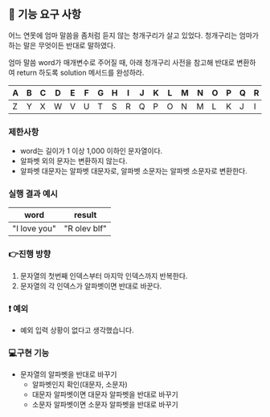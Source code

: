 ## 🚀 기능 요구 사항

어느 연못에 엄마 말씀을 좀처럼 듣지 않는 청개구리가 살고 있었다. 청개구리는 엄마가 하는 말은 무엇이든 반대로 말하였다.

엄마 말씀 word가 매개변수로 주어질 때, 아래 청개구리 사전을 참고해 반대로 변환하여 return 하도록 solution 메서드를 완성하라.

| A | B | C | D | E | F | G | H | I | J | K | L | M | N | O | P | Q | R | S | T | U | V | W | X | Y | Z |
| --- | --- | --- | --- | --- | --- | --- | --- | --- | --- | --- | --- | --- | --- | --- | --- | --- | --- | --- | --- | --- | --- | --- | --- | --- | --- |
| Z | Y | X | W | V | U | T | S | R | Q | P | O | N | M | L | K | J | I | H | G | F | E | D | C | B | A |

### 제한사항

- word는 길이가 1 이상 1,000 이하인 문자열이다.
- 알파벳 외의 문자는 변환하지 않는다.
- 알파벳 대문자는 알파벳 대문자로, 알파벳 소문자는 알파벳 소문자로 변환한다.

### 실행 결과 예시

| word | result |
| --- | --- |
| "I love you" | "R olev blf" |


### 👉진행 방향
1. 문자열의 첫번째 인덱스부터 마지막 인덱스까지 반복한다.
2. 문자열의 각 인덱스가 알파벳이면 반대로 바꾼다.

### ❗ 예외
* 예외 입력 상황이 없다고 생각했습니다.

### 💻구현 기능
* 문자열의 알파벳을 반대로 바꾸기
    * 알파벳인지 확인(대문자, 소문자)
    * 대문자 알파벳이면 대문자 알파벳을 반대로 바꾸기
    * 소문자 알파벳이면 소문자 알파벳을 반대로 바꾸기